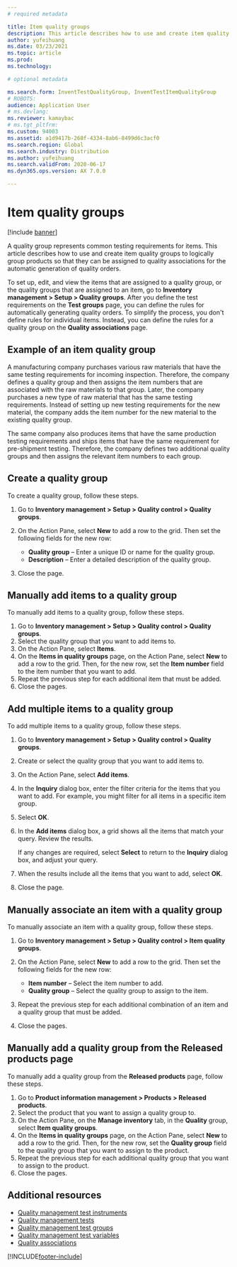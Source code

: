 ```yaml
---
# required metadata

title: Item quality groups
description: This article describes how to use and create item quality groups to logically group products so that they can be assigned to quality associations for the automatic generation of quality orders.
author: yufeihuang
ms.date: 03/23/2021
ms.topic: article
ms.prod:
ms.technology:

# optional metadata

ms.search.form: InventTestQualityGroup, InventTestItemQualityGroup
# ROBOTS:
audience: Application User
# ms.devlang:
ms.reviewer: kamaybac
# ms.tgt_pltfrm:
ms.custom: 94003
ms.assetid: a1d9417b-268f-4334-8ab6-8499d6c3acf0
ms.search.region: Global
ms.search.industry: Distribution
ms.author: yufeihuang
ms.search.validFrom: 2020-06-17
ms.dyn365.ops.version: AX 7.0.0

---
```


# Item quality groups

[!include [banner](../includes/banner.md)]

A quality group represents common testing requirements for items. This article describes how to use and create item quality groups to logically group products so that they can be assigned to quality associations for the automatic generation of quality orders.

To set up, edit, and view the items that are assigned to a quality group, or the quality groups that are assigned to an item, go to **Inventory management \> Setup \> Quality groups**. After you define the test requirements on the **Test groups** page, you can define the rules for automatically generating quality orders. To simplify the process, you don't define rules for individual items. Instead, you can define the rules for a quality group on the **Quality associations** page.

## Example of an item quality group

A manufacturing company purchases various raw materials that have the same testing requirements for incoming inspection. Therefore, the company defines a quality group and then assigns the item numbers that are associated with the raw materials to that group. Later, the company purchases a new type of raw material that has the same testing requirements. Instead of setting up new testing requirements for the new material, the company adds the item number for the new material to the existing quality group.

The same company also produces items that have the same production testing requirements and ships items that have the same requirement for pre-shipment testing. Therefore, the company defines two additional quality groups and then assigns the relevant item numbers to each group.

## Create a quality group

To create a quality group, follow these steps.

1. Go to **Inventory management \> Setup \> Quality control \> Quality groups**.
1. On the Action Pane, select **New** to add a row to the grid. Then set the following fields for the new row:

    - **Quality group** – Enter a unique ID or name for the quality group.
    - **Description** – Enter a detailed description of the quality group.

1. Close the page.

## Manually add items to a quality group

To manually add items to a quality group, follow these steps.

1. Go to **Inventory management \> Setup \> Quality control \> Quality groups**.
1. Select the quality group that you want to add items to.
1. On the Action Pane, select **Items**.
1. On the **Items in quality groups** page, on the Action Pane, select **New** to add a row to the grid. Then, for the new row, set the **Item number** field to the item number that you want to add.
1. Repeat the previous step for each additional item that must be added.
1. Close the pages.

## Add multiple items to a quality group

To add multiple items to a quality group, follow these steps.

1. Go to **Inventory management \> Setup \> Quality control \> Quality groups**.
1. Create or select the quality group that you want to add items to.
1. On the Action Pane, select **Add items**.
1. In the **Inquiry** dialog box, enter the filter criteria for the items that you want to add. For example, you might filter for all items in a specific item group.
1. Select **OK**.
1. In the **Add items** dialog box, a grid shows all the items that match your query. Review the results.

    If any changes are required, select **Select** to return to the **Inquiry** dialog box, and adjust your query.

1. When the results include all the items that you want to add, select **OK**.
1. Close the page.

## Manually associate an item with a quality group

To manually associate an item with a quality group, follow these steps.

1. Go to **Inventory management \> Setup \> Quality control \> Item quality groups**.
1. On the Action Pane, select **New** to add a row to the grid. Then set the following fields for the new row:

    - **Item number** – Select the item number to add.
    - **Quality group** – Select the quality group to assign to the item.

1. Repeat the previous step for each additional combination of an item and a quality group that must be added.
1. Close the pages.

## Manually add a quality group from the Released products page

To manually add a quality group from the **Released products** page, follow these steps.

1. Go to **Product information management \> Products \> Released products**.
1. Select the product that you want to assign a quality group to.
1. On the Action Pane, on the **Manage inventory** tab, in the **Quality** group, select **Item quality groups**.
1. On the **Items in quality groups** page, on the Action Pane, select **New** to add a row to the grid. Then, for the new row, set the **Quality group** field to the quality group that you want to assign to the product.
1. Repeat the previous step for each additional quality group that you want to assign to the product.
1. Close the pages.

## Additional resources

- [Quality management test instruments](quality-test-instruments.md)
- [Quality management tests](quality-tests.md)
- [Quality management test groups](quality-test-groups.md)
- [Quality management test variables](quality-test-variables.md)
- [Quality associations](quality-associations.md)

[!INCLUDE[footer-include](../../includes/footer-banner.md)]
